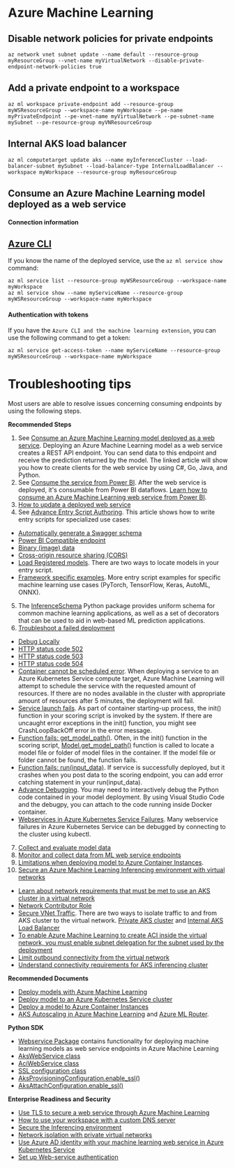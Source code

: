 # Azure Machine Learning

## Disable network policies for private endpoints

```azurecli
az network vnet subnet update --name default --resource-group myResourceGroup --vnet-name myVirtualNetwork --disable-private-endpoint-network-policies true
```

## Add a private endpoint to a workspace

```azurecli
az ml workspace private-endpoint add --resource-group myWSResourceGroup --workspace-name myWorkspace --pe-name myPrivateEndpoint --pe-vnet-name myVirtualNetwork --pe-subnet-name mySubnet --pe-resource-group myVNResourceGroup
```

## Internal AKS load balancer

```azurecli
az ml computetarget update aks --name myInferenceCluster --load-balancer-subnet mySubnet --load-balancer-type InternalLoadBalancer --workspace myWorkspace --resource-group myResourceGroup
```

## Consume an Azure Machine Learning model deployed as a web service

#### Connection information

## [Azure CLI](#tab/azure-cli)

If you know the name of the deployed service, use the `az ml service show` command:

```azurecli
az ml service list --resource-group myWSResourceGroup --workspace-name myWorkspace
az ml service show --name myServiceName --resource-group myWSResourceGroup --workspace-name myWorkspace
```

#### Authentication with tokens

If you have the `Azure CLI and the machine learning extension`, you can use the following command to get a token:

```azurecli
az ml service get-access-token --name myServiceName --resource-group myWSResourceGroup --workspace-name myWorkspace
```

# Troubleshooting tips

Most users are able to resolve issues concerning consuming endpoints by using the following steps.

**Recommended Steps**

1. See [Consume an Azure Machine Learning model deployed as a web service](https://docs.microsoft.com/azure/machine-learning/how-to-consume-web-service?WT.mc_id=Portal-Microsoft_Azure_Support). Deploying an Azure Machine Learning model as a web service creates a REST API endpoint. You can send data to this endpoint and receive the prediction returned by the model. The linked article will show you how to create clients for the web service by using C#, Go, Java, and Python.
2. See [Consume the service from Power BI](https://docs.microsoft.com/azure/machine-learning/how-to-consume-web-service?tabs=python&amp;WT.mc_id=Portal-Microsoft_Azure_Support#consume-the-service-from-power-bi). After the web service is deployed, it&#39;s consumable from Power BI dataflows. [Learn how to consume an Azure Machine Learning web service from Power BI](https://docs.microsoft.com/power-bi/transform-model/dataflows/dataflows-machine-learning-integration?WT.mc_id=Portal-Microsoft_Azure_Support).
3. [How to update a deployed web service](https://docs.microsoft.com/azure/machine-learning/how-to-deploy-update-web-service?WT.mc_id=Portal-Microsoft_Azure_Support)
4. See [Advance Entry Script Authoring](https://docs.microsoft.com/azure/machine-learning/how-to-deploy-advanced-entry-script?WT.mc_id=Portal-Microsoft_Azure_Support). This article shows how to write entry scripts for specialized use cases:
  - [Automatically generate a Swagger schema](https://docs.microsoft.com/azure/machine-learning/how-to-deploy-advanced-entry-script?WT.mc_id=Portal-Microsoft_Azure_Support#automatically-generate-a-swagger-schema)
  - [Power BI Compatible endpoint](https://docs.microsoft.com/azure/machine-learning/how-to-deploy-advanced-entry-script?WT.mc_id=Portal-Microsoft_Azure_Support#power-bi-compatible-endpoint)
  - [Binary (image) data](https://docs.microsoft.com/azure/machine-learning/how-to-deploy-advanced-entry-script?WT.mc_id=Portal-Microsoft_Azure_Support#binary-data)
  - [Cross-origin resource sharing (CORS)](https://docs.microsoft.com/azure/machine-learning/how-to-deploy-advanced-entry-script?WT.mc_id=Portal-Microsoft_Azure_Support#cross-origin-resource-sharing-cors)
  - [Load Registered models](https://docs.microsoft.com/azure/machine-learning/how-to-deploy-advanced-entry-script?WT.mc_id=Portal-Microsoft_Azure_Support#load-registered-models). There are two ways to locate models in your entry script.
  - [Framework specific examples](https://docs.microsoft.com/azure/machine-learning/how-to-deploy-advanced-entry-script?WT.mc_id=Portal-Microsoft_Azure_Support#framework-specific-examples). More entry script examples for specific machine learning use cases (PyTorch, TensorFlow, Keras, AutoML, ONNX).
5. The [InferenceSchema](https://github.com/Azure/InferenceSchema) Python package provides uniform schema for common machine learning applications, as well as a set of decorators that can be used to aid in web-based ML prediction applications.
6. [Troubleshoot a failed deployment](https://docs.microsoft.com/azure/machine-learning/how-to-troubleshoot-deployment?WT.mc_id=Portal-Microsoft_Azure_Support)
  - [Debug Locally](https://docs.microsoft.com/azure/machine-learning/how-to-troubleshoot-deployment?WT.mc_id=Portal-Microsoft_Azure_Support#debug-locally)
  - [HTTP status code 502](https://docs.microsoft.com/azure/machine-learning/how-to-troubleshoot-deployment?WT.mc_id=Portal-Microsoft_Azure_Support#http-status-code-502)
  - [HTTP status code 503](https://docs.microsoft.com/azure/machine-learning/how-to-troubleshoot-deployment?WT.mc_id=Portal-Microsoft_Azure_Support#http-status-code-503)
  - [HTTP status code 504](https://docs.microsoft.com/azure/machine-learning/how-to-troubleshoot-deployment?WT.mc_id=Portal-Microsoft_Azure_Support#http-status-code-504)
  - [Container cannot be scheduled error](https://docs.microsoft.com/azure/machine-learning/how-to-troubleshoot-deployment?WT.mc_id=Portal-Microsoft_Azure_Support#container-cannot-be-scheduled). When deploying a service to an Azure Kubernetes Service compute target, Azure Machine Learning will attempt to schedule the service with the requested amount of resources. If there are no nodes available in the cluster with appropriate amount of resources after 5 minutes, the deployment will fail.
  - [Service launch fails](https://docs.microsoft.com/azure/machine-learning/how-to-troubleshoot-deployment?WT.mc_id=Portal-Microsoft_Azure_Support#service-launch-fails). As part of container starting-up process, the init() function in your scoring script is invoked by the system. If there are uncaught error exceptions in the init() function, you might see CrashLoopBackOff error in the error message.
  - [Function fails: get\_model\_path()](https://docs.microsoft.com/azure/machine-learning/how-to-troubleshoot-deployment?WT.mc_id=Portal-Microsoft_Azure_Support#function-fails-get_model_path). Often, in the init() function in the scoring script, [Model.get\_model\_path()](https://docs.microsoft.com/python/api/azureml-core/azureml.core.model.model?view=azure-ml-py&amp;preserve-view=true&amp;WT.mc_id=Portal-Microsoft_Azure_Support#&amp;preserve-view=trueget-model-path-model-name--version-none---workspace-none-) function is called to locate a model file or folder of model files in the container. If the model file or folder cannot be found, the function fails.
  - [Function fails: run(input\_data)](https://docs.microsoft.com/azure/machine-learning/how-to-troubleshoot-deployment?WT.mc_id=Portal-Microsoft_Azure_Support#function-fails-runinput_data). If service is successfully deployed, but it crashes when you post data to the scoring endpoint, you can add error catching statement in your run(input\_data).
  - [Advance Debugging](https://docs.microsoft.com/azure/machine-learning/how-to-debug-visual-studio-code?WT.mc_id=Portal-Microsoft_Azure_Support#debug-and-troubleshoot-deployments). You may need to interactively debug the Python code contained in your model deployment. By using Visual Studio Code and the debugpy, you can attach to the code running inside Docker container.
  - [Webservices in Azure Kubernetes Service Failures](https://docs.microsoft.com/azure/machine-learning/resource-known-issues?WT.mc_id=Portal-Microsoft_Azure_Support#webservices-in-azure-kubernetes-service-failures). Many webservice failures in Azure Kubernetes Service can be debugged by connecting to the cluster using kubectl.
7. [Collect and evaluate model data](https://docs.microsoft.com/azure/machine-learning/how-to-enable-data-collection?WT.mc_id=Portal-Microsoft_Azure_Support)
8. [Monitor and collect data from ML web service endpoints](https://docs.microsoft.com/azure/machine-learning/how-to-enable-app-insights?WT.mc_id=Portal-Microsoft_Azure_Support)
9. [Limitations when deploying model to Azure Container Instances](https://docs.microsoft.com/azure/machine-learning/how-to-deploy-azure-container-instance?WT.mc_id=Portal-Microsoft_Azure_Support#limitations).
10. [Secure an Azure Machine Learning Inferencing environment with virtual networks](https://docs.microsoft.com/azure/machine-learning/how-to-secure-inferencing-vnet?tabs=python&amp;WT.mc_id=Portal-Microsoft_Azure_Support)
  - [Learn about network requirements that must be met to use an AKS cluster in a virtual network](https://docs.microsoft.com/azure/machine-learning/how-to-secure-inferencing-vnet?tabs=python&amp;WT.mc_id=Portal-Microsoft_Azure_Support#azure-kubernetes-service)
  - [Network Contributor Role](https://docs.microsoft.com/azure/machine-learning/how-to-secure-inferencing-vnet?tabs=python&amp;WT.mc_id=Portal-Microsoft_Azure_Support#network-contributor-role)
  - [Secure VNet Traffic](https://docs.microsoft.com/azure/machine-learning/how-to-secure-inferencing-vnet?tabs=python&amp;WT.mc_id=Portal-Microsoft_Azure_Support#secure-vnet-traffic). There are two ways to isolate traffic to and from AKS cluster to the virtual network. [Private AKS cluster](https://docs.microsoft.com/azure/machine-learning/how-to-secure-inferencing-vnet?tabs=python&amp;WT.mc_id=Portal-Microsoft_Azure_Support#private-aks-cluster) and [Internal AKS Load Balancer](https://docs.microsoft.com/azure/machine-learning/how-to-secure-inferencing-vnet?tabs=python&amp;WT.mc_id=Portal-Microsoft_Azure_Support#internal-aks-load-balancer)
  - [To enable Azure Machine Learning to create ACI inside the virtual network, you must enable subnet delegation for the subnet used by the deployment](https://docs.microsoft.com/azure/machine-learning/how-to-secure-inferencing-vnet?tabs=python&amp;WT.mc_id=Portal-Microsoft_Azure_Support#enable-azure-container-instances-aci)
  - [Limit outbound connectivity from the virtual network](https://docs.microsoft.com/azure/machine-learning/how-to-secure-inferencing-vnet?tabs=python&amp;WT.mc_id=Portal-Microsoft_Azure_Support#limit-outbound-connectivity-from-the-virtual-network)
  - [Understand connectivity requirements for AKS inferencing cluster](https://docs.microsoft.com/azure/machine-learning/how-to-deploy-azure-kubernetes-service?tabs=python&amp;WT.mc_id=Portal-Microsoft_Azure_Support#understand-connectivity-requirements-for-aks-inferencing-cluster)

**Recommended Documents**

- [Deploy models with Azure Machine Learning](https://docs.microsoft.com/azure/machine-learning/how-to-deploy-and-where?WT.mc_id=Portal-Microsoft_Azure_Support)
- [Deploy model to an Azure Kubernetes Service cluster](https://docs.microsoft.com/azure/machine-learning/how-to-deploy-azure-kubernetes-service?WT.mc_id=Portal-Microsoft_Azure_Support)
- [Deploy a model to Azure Container Instances](https://docs.microsoft.com/azure/machine-learning/how-to-deploy-azure-container-instance?WT.mc_id=Portal-Microsoft_Azure_Support)
- [AKS Autoscaling in Azure Machine Learning](https://docs.microsoft.com/azure/machine-learning/how-to-deploy-azure-kubernetes-service?tabs=python&amp;WT.mc_id=Portal-Microsoft_Azure_Support#autoscaling) and [Azure ML Router](https://docs.microsoft.com/azure/machine-learning/how-to-deploy-azure-kubernetes-service?tabs=python&amp;WT.mc_id=Portal-Microsoft_Azure_Support#azure-ml-router).

**Python SDK**

- [Webservice Package](https://docs.microsoft.com/python/api/azureml-core/azureml.core.webservice?view=azure-ml-py&amp;WT.mc_id=Portal-Microsoft_Azure_Support) contains functionality for deploying machine learning models as web service endpoints in Azure Machine Learning
- [AksWebService class](https://docs.microsoft.com/python/api/azureml-core/azureml.core.webservice.akswebservice?view=azure-ml-py&amp;preserve-view=true&amp;WT.mc_id=Portal-Microsoft_Azure_Support)
- [AciWebService class](https://docs.microsoft.com/python/api/azureml-core/azureml.core.webservice.aciwebservice?view=azure-ml-py&amp;WT.mc_id=Portal-Microsoft_Azure_Support)
- [SSL configuration class](https://docs.microsoft.com/python/api/azureml-core/azureml.core.compute.aks.sslconfiguration?view=azure-ml-py&amp;WT.mc_id=Portal-Microsoft_Azure_Support)
- [AksProvisioningConfiguration.enable\_ssl()](https://docs.microsoft.com/python/api/azureml-core/azureml.core.compute.aks.aksprovisioningconfiguration?view=azure-ml-py&amp;WT.mc_id=Portal-Microsoft_Azure_Support#enable-ssl-ssl-cname-none--ssl-cert-pem-file-none--ssl-key-pem-file-none--leaf-domain-label-none--overwrite-existing-domain-false-)
- [AksAttachConfiguration.enable\_ssl()](https://docs.microsoft.com/python/api/azureml-core/azureml.core.compute.aks.aksattachconfiguration?view=azure-ml-py&amp;WT.mc_id=Portal-Microsoft_Azure_Support#enable-ssl-ssl-cname-none--ssl-cert-pem-file-none--ssl-key-pem-file-none--leaf-domain-label-none--overwrite-existing-domain-false-)

**Enterprise Readiness and Security**

- [Use TLS to secure a web service through Azure Machine Learning](https://docs.microsoft.com/azure/machine-learning/how-to-secure-web-service?WT.mc_id=Portal-Microsoft_Azure_Support)
- [How to use your workspace with a custom DNS server](https://docs.microsoft.com/azure/machine-learning/how-to-custom-dns?tabs=azure-cli&amp;WT.mc_id=Portal-Microsoft_Azure_Support)
- [Secure the Inferencing environment](https://docs.microsoft.com/azure/machine-learning/how-to-network-security-overview?WT.mc_id=Portal-Microsoft_Azure_Support#secure-the-inferencing-environment)
- [Network isolation with private virtual networks](https://docs.microsoft.com/azure/machine-learning/how-to-enable-virtual-network?WT.mc_id=Portal-Microsoft_Azure_Support#azure-kubernetes-service)
- [Use Azure AD identity with your machine learning web service in Azure Kubernetes Service](https://docs.microsoft.com/azure/machine-learning/how-to-use-azure-ad-identity?WT.mc_id=Portal-Microsoft_Azure_Support)
- [Set up Web-service authentication](https://docs.microsoft.com/azure/machine-learning/how-to-setup-authentication?WT.mc_id=Portal-Microsoft_Azure_Support#web-service-authentication)